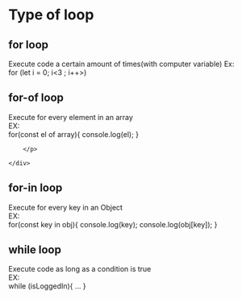 <h1>Type of loop</h1>
<div>
    <h2>for loop</h2>
    <p>
        Execute code a certain amount of times(with computer variable)
        Ex: </br>
        for (let i = 0; i<3 ; i++>)
    </p>
    
</div>
<div>
    <h2>for-of loop</h2>
    <p>
            Execute for every element in an array 
            </br>
            EX:
            </br>
                for(const el of array){
                    console.log(el);
                }

        </p>

    </div>

<div>
    <h2>for-in loop</h2>
    <p>
            Execute for every key in an Object 
            </br>
            EX:
            </br>
                for(const key in obj){
                    console.log(key);
                    console.log(obj[key]);
                }

</p>
        
 </div>
<div>
    <h2>while loop</h2>
    <p>
            Execute code as long as a condition is true
            </br>
            EX:
            </br>
               while (isLoggedIn){
                ...
               }

</p>
        
 </div>
